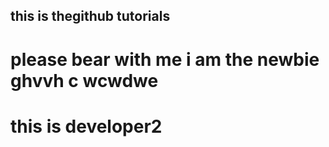 ## this is thegithub tutorials
# please bear with me i am the newbie ghvvh c wcwdwe
# this is developer2 